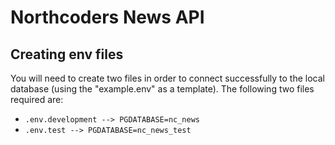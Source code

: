 # Northcoders News API

## Creating env files

You will need to create two files in order to connect successfully to the local database (using the "example.env" as a template). The following two files required are:

- `.env.development --> PGDATABASE=nc_news`
- `.env.test --> PGDATABASE=nc_news_test`
